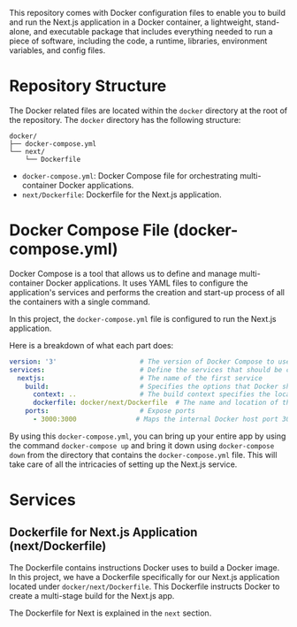 This repository comes with Docker configuration files to enable you to build and run the Next.js application in a Docker container, a lightweight, stand-alone, and executable package that includes everything needed to run a piece of software, including the code, a runtime, libraries, environment variables, and config files.

# **Repository Structure**

The Docker related files are located within the `docker` directory at the root of the repository. The `docker` directory has the following structure:

```
docker/
├── docker-compose.yml
└── next/
    └── Dockerfile
```

- `docker-compose.yml`: Docker Compose file for orchestrating multi-container Docker applications.
- `next/Dockerfile`: Dockerfile for the Next.js application.

# **Docker Compose File (docker-compose.yml)**

Docker Compose is a tool that allows us to define and manage multi-container Docker applications. It uses YAML files to configure the application's services and performs the creation and start-up process of all the containers with a single command.

In this project, the `docker-compose.yml` file is configured to run the Next.js application.

Here is a breakdown of what each part does:

```yaml
version: '3'                     # The version of Docker Compose to use
services:                        # Define the services that should be created
  nextjs:                        # The name of the first service
    build:                       # Specifies the options that Docker should use when building the Docker image
      context: ..                # The build context specifies the location of your source files
      dockerfile: docker/next/Dockerfile  # The name and location of the Dockerfile 
    ports:                       # Expose ports
      - 3000:3000               # Maps the internal Docker host port 3000 to the external Docker client port 3000
```

By using this `docker-compose.yml`, you can bring up your entire app by using the command `docker-compose up` and bring it down using `docker-compose down` from the directory that contains the `docker-compose.yml` file. This will take care of all the intricacies of setting up the Next.js service.

# **Services**
## **Dockerfile for Next.js Application (next/Dockerfile)**

The Dockerfile contains instructions Docker uses to build a Docker image. In this project, we have a Dockerfile specifically for our Next.js application located under `docker/next/Dockerfile`. This Dockerfile instructs Docker to create a multi-stage build for the Next.js app.

The Dockerfile for Next is explained in the `next` section. 

